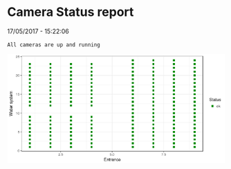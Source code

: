 Camera Status report
================
17/05/2017 - 15:22:06

    All cameras are up and running

![](camreport_files/figure-markdown_github/unnamed-chunk-2-1.png)
